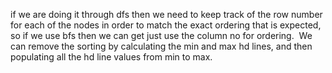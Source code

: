if we are doing it through dfs then we need to keep track of the row number for each of the nodes in order to match the exact ordering that is expected, so if we use bfs then we can get just use the column no for ordering.
​
We can remove the sorting by calculating the min and max hd lines, and then populating all the hd line values from min to max.
